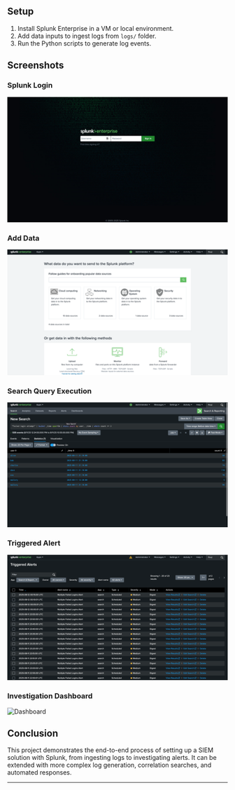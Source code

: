 
## Setup

1. Install Splunk Enterprise in a VM or local environment.
2. Add data inputs to ingest logs from `logs/` folder.
3. Run the Python scripts to generate log events.

## Screenshots

### Splunk Login
![Splunk Login](screenshots/splunk_enterprise_login.png)

### Add Data
![Data Input](screenshots/splunk_enterprise_add_data.png)

### Search Query Execution
![Search Query](screenshots/splunk_search_query.png)

### Triggered Alert
![Alert](screenshots/triggered_alerts.png)

### Investigation Dashboard
![Dashboard](screenshots/dashboard.png)

## Conclusion

This project demonstrates the end-to-end process of setting up a SIEM solution with Splunk, from ingesting logs to investigating alerts. It can be extended with more complex log generation, correlation searches, and automated responses.

---

